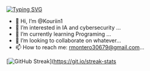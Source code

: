 [![Typing SVG](https://readme-typing-svg.demolab.com?font=Fira+Code&pause=1000&center=true&vCenter=true&random=true&width=435&lines=Roger+Montero;Learning+new+technologies)](https://git.io/typing-svg)

- 👋 Hi, I’m @Kouriin1
- 👀 I’m interested in IA and cybersecurity ...
- 🌱 I’m currently learning Programing ...
- 💞️ I’m looking to collaborate on whatever...
- 📫 How to reach me: rmontero30679@gmail.com...

[![GitHub Streak](https://github-readme-streak-stats.herokuapp.com?user=Kouriin1&theme=tokyonight)](https://git.io/streak-stats

<!---
Kouriin1/Kouriin1 is a ✨ special ✨ repository because its `README.md` (this file) appears on your GitHub profile.
You can click the Preview link to take a look at your changes.
--->
